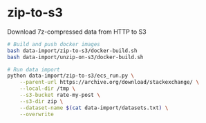 # zip-to-s3
Download 7z-compressed data from HTTP to S3

```bash
# Build and push docker images
bash data-import/zip-to-s3/docker-build.sh
bash data-import/unzip-on-s3/docker-build.sh

# Run data import
python data-import/zip-to-s3/ecs_run.py \
    --parent-url https://archive.org/download/stackexchange/ \
    --local-dir /tmp \
    --s3-bucket rate-my-post \
    --s3-dir zip \
    --dataset-name $(cat data-import/datasets.txt) \
    --overwrite
```
